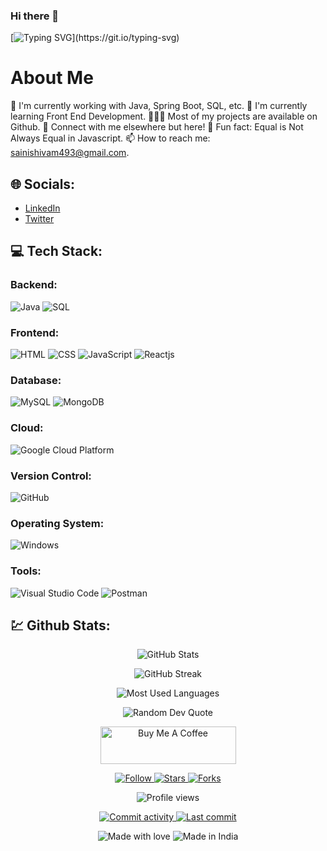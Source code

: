### Hi there 👋
[![Typing SVG](https://readme-typing-svg.demolab.com?font=Fira+Code&weight=600&pause=1000&color=F785B4&random=false&width=435&lines=I'm+Surabhi+Srivastava+%F0%9F%98%8A;a+passionate+Full+Stack+Developer+%F0%9F%92%BB.)](https://git.io/typing-svg)
# About Me
💼 I'm currently working with Java, Spring Boot, SQL, etc.
🚀 I'm currently learning Front End Development.
👨🏻‍💻 Most of my projects are available on Github.
💬 Connect with me elsewhere but here!
👾 Fun fact: Equal is Not Always Equal in Javascript.
📫 How to reach me: sainishivam493@gmail.com.

## 🌐 Socials:
- [LinkedIn](https://www.linkedin.com/in/your-linkedin-profile/)
- [Twitter](https://twitter.com/your-twitter-handle)

## 💻 Tech Stack:
### Backend:
![Java](https://i.imgur.com/JTlRQH0.png)
![SQL](https://i.imgur.com/WXUp44l.png)

### Frontend:
![HTML](https://i.imgur.com/ojEDHSQ.png)
![CSS](https://i.imgur.com/6sChXTc.png)
![JavaScript](https://i.imgur.com/YAkNLjJ.png)
![Reactjs](https://i.imgur.com/E6yDQzF.png)

### Database:
![MySQL](https://i.imgur.com/vUu9cGB.png)
![MongoDB](https://i.imgur.com/Zks9ZbT.png)

### Cloud:
![Google Cloud Platform](https://i.imgur.com/1Cs1Ezz.png)

### Version Control:
![GitHub](https://i.imgur.com/kcpmpzw.png)

### Operating System:
![Windows](https://i.imgur.com/niRIBvo.png)

### Tools:
![Visual Studio Code](https://i.imgur.com/F8fhe74.png)
![Postman](https://i.imgur.com/OqgBMn7.png)

## 💹 Github Stats:

<p align="center">
  <img src="https://github-readme-stats.vercel.app/api?username=srivastava-surabhi&show_icons=true&theme=dracula" alt="GitHub Stats" />
</p>

<p align="center">
  <img src="https://github-readme-streak-stats.herokuapp.com/?user=srivastava-surabhi&theme=dracula" alt="GitHub Streak" />
</p>

<p align="center">
  <img src="https://github-readme-stats.vercel.app/api/top-langs/?username=srivastava-surabhi&layout=compact&theme=dracula" alt="Most Used Languages" />
</p>

<p align="center">
  <img src="https://quotes-github-readme.vercel.app/api?type=horizontal&theme=dracula" alt="Random Dev Quote" />
</p>

<p align="center">
  <a href="https://www.buymeacoffee.com/YOUR_USERNAME" target="_blank"><img src="https://cdn.buymeacoffee.com/buttons/v2/default-yellow.png" alt="Buy Me A Coffee" style="height: 60px !important;width: 217px !important;" ></a>
</p>

<p align="center">
  <a href="https://github.com/srivastava-surabhi" target="_blank">
    <img src="https://img.shields.io/github/followers/srivastava-surabhi?label=Follow&style=social" alt="Follow" />
  </a>
  <a href="https://github.com/YOUR_USERNAME" target="_blank">
    <img src="https://img.shields.io/github/stars/srivastava-surabhi?style=social" alt="Stars" />
  </a>
  <a href="https://github.com/YOUR_USERNAME" target="_blank">
    <img src="https://img.shields.io/github/forks/srivastava-surabhi?style=social" alt="Forks" />
  </a>
</p>

<p align="center">
  <img src="https://komarev.com/ghpvc/?username=srivastava-surabhi&label=Profile%20views&color=0e75b6&style=flat" alt="Profile views" />
</p>

<p align="center">
  <a href="https://github.com/srivastava-surabhi" target="_blank">
    <img src="https://img.shields.io/github/commit-activity/m/srivastava-surabhi?style=flat-square" alt="Commit activity" />
  </a>
  <a href="https://github.com/srivastava-surabhi" target="_blank">
    <img src="https://img.shields.io/github/last-commit/srivastava-surabhi/srivastava-surabhi?style=flat-square" alt="Last commit" />
  </a>
</p>

<p align="center">
  <img src="https://img.shields.io/badge/Made%20with-❤️-orange.svg" alt="Made with love" />
  <img src="https://img.shields.io/badge/Made%20in-India-blue.svg" alt="Made in India" />
</p>

